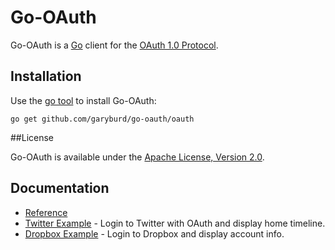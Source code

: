 # Go-OAuth

Go-OAuth is a [Go](http://golang.org/) client for the [OAuth 1.0 Protocol](http://tools.ietf.org/html/rfc5849).

## Installation

Use the [go tool](http://weekly.golang.org/cmd/go/) to install Go-OAuth:

    go get github.com/garyburd/go-oauth/oauth

##License

Go-OAuth is available under the [Apache License, Version 2.0](http://www.apache.org/licenses/LICENSE-2.0.html).

## Documentation
    
- [Reference](http://gopkgdoc.appspot.com/pkg/github.com/garyburd/go-oauth/oauth)
- [Twitter Example](http://github.com/garyburd/go-oauth/tree/master/examples/twitter) - Login to Twitter with OAuth and display home timeline. 
- [Dropbox Example](http://github.com/garyburd/go-oauth/tree/master/examples/dropbox) - Login to Dropbox and display account info. 
